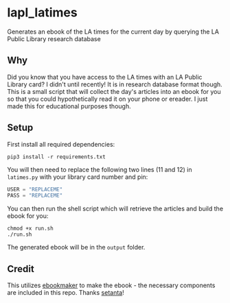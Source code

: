 # lapl_latimes
Generates an ebook of the LA times for the current day by querying the LA Public Library research database

## Why
Did you know that you have access to the LA times with an LA Public Library card? I didn't until recently! It is in research database format though. This is a small script that will collect the day's articles into an ebook for you so that you could hypothetically read it on your phone or ereader. I just made this for educational purposes though.

## Setup

First install all required dependencies:
```shell
pip3 install -r requirements.txt
```

You will then need to replace the following two lines (11 and 12) in `latimes.py` with your library card number and pin:
```python
USER = "REPLACEME"
PASS = "REPLACEME"
```

You can then run the shell script which will retrieve the articles and build the ebook for you:
```shell
chmod +x run.sh
./run.sh
```

The generated ebook will be in the `output` folder.

## Credit
This utilizes [ebookmaker](https://github.com/setanta/ebookmaker) to make the ebook - the necessary components are included in this repo. Thanks [setanta](https://github.com/setanta)!
